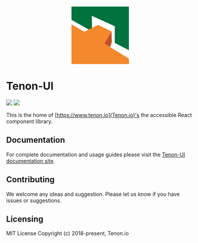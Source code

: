 <p style="text-align:center;">
  <a href="https://www.tenon-ui.info">
    <img alt="Tenon-UI" src="logo.png" style="width: 11em;">
  </a>
</p>

# Tenon-UI

<p>
  <a href="https://www.npmjs.com/package/@tenon-io/tenon-ui"><img src="https://img.shields.io/npm/v/@tenon-io/tenon-ui.svg?style=flat-square"></a>
  <a href="https://www.npmjs.com/package/@tenon-io/tenon-ui"><img src="https://img.shields.io/npm/dm/@tenon-io/tenon-ui.svg?style=flat-square"></a>
</p>

This is the home of [https://www.tenon.io](Tenon.io)'s the accessible React component library.

## Documentation

For complete documentation and usage guides please visit the [Tenon-UI documentation site](https://tenon-ui.info/).

## Contributing

We welcome any ideas and suggestion. Please let us know if you have issues or suggestions.

## Licensing

MIT License Copyright (c) 2018-present, Tenon.io




